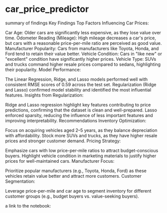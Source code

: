# car_price_predictor
summary of findings 
Key Findings
Top Factors Influencing Car Prices:

Car Age: Older cars are significantly less expensive, as they lose value over time.
Odometer Reading (Mileage): High mileage decreases a car's price, but cars with a reasonable price-per-mile ratio are perceived as good value.
Manufacturer Popularity: Cars from manufacturers like Toyota, Honda, and Ford tend to retain their value better.
Vehicle Condition: Cars in "like new" or "excellent" condition have significantly higher prices.
Vehicle Type: SUVs and trucks command higher resale prices compared to sedans, highlighting their popularity.
Model Performance:

The Linear Regression, Ridge, and Lasso models performed well with consistent RMSE scores of 0.59 across the test set.
Regularization (Ridge and Lasso) confirmed model stability and identified the most influential features.
Insights from Regularization:

Ridge and Lasso regression highlight key features contributing to price predictions, confirming that the dataset is clean and well-prepared.
Lasso enforced sparsity, reducing the influence of less important features and improving interpretability.
Recommendations
Inventory Optimization:

Focus on acquiring vehicles aged 2–5 years, as they balance depreciation with affordability.
Stock more SUVs and trucks, as they have higher resale prices and stronger customer demand.
Pricing Strategy:

Emphasize cars with low price-per-mile ratios to attract budget-conscious buyers.
Highlight vehicle condition in marketing materials to justify higher prices for well-maintained cars.
Manufacturer Focus:

Prioritize popular manufacturers (e.g., Toyota, Honda, Ford) as these vehicles retain value better and attract more customers.
Customer Segmentation:

Leverage price-per-mile and car age to segment inventory for different customer groups (e.g., budget buyers vs. value-seeking buyers).



a link to the notebook: 
